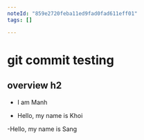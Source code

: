 ```yaml
---
noteId: "859e2720feba11ed9fad0fad611eff01"
tags: []

---
```


# git commit testing

## overview h2

- I am Manh


- Hello, my name is Khoi


-Hello, my name is Sang

